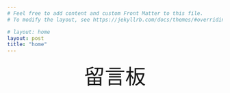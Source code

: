 ```yaml
---
# Feel free to add content and custom Front Matter to this file.
# To modify the layout, see https://jekyllrb.com/docs/themes/#overriding-theme-defaults

# layout: home
layout: post
title: "home"
---
```

<div align='center'><font size='70'>留言板</font></div>
